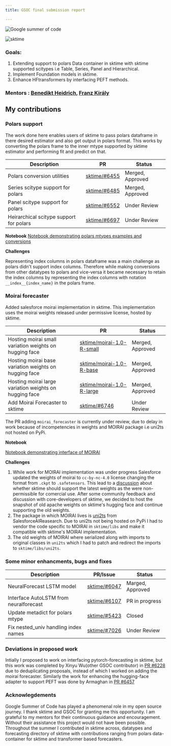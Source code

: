 ```yaml
---
title: GSOC final submission report

---
```


![Google summer of code](https://blogger.googleusercontent.com/img/b/R29vZ2xl/AVvXsEjP9mSaWLVqq3LSI-TQB6u-YcHCga03BTo2SJ12SGHBbykk6BTT-Vu3kWn5gKWdRQcd-Em_D3CSFh387lN_cHqjktA84KG3YXgIOevo4NfV5lV23_BOLP_ndIiA_f-Yy4BKPTF3UZRsxcyp-1fv_cNo9B60Xkk-i1pOYjhGOCZkspcIvD36J61mDmOttlA/s1600/GSoC%20Banner.png)

![sktime](https://www.sktime.net/en/v0.15.1/_static/sktime-logo-text-horizontal.png)


### Goals:

1. Extending support to polars Data container in sktime with sktime supported scitypes i.e Table, Series, Panel and Hierarchical. 
2. Implement Foundation models in sktime.
3. Enhance HFtransformers by interfacing PEFT methods.

### Mentors : [Benedikt Heidrich](https://github.com/benHeid), [Franz Király](https://github.com/fkiraly) 


## My contributions

### Polars support

The work done here enables users of sktime to pass polars dataframe in there desired estimator and also get output in polars format. This works by converting the polars frame to the inner mtype supported by sktime estimator and performing fit and predict on that. 


| Description | PR | Status |
| -------- | -------- | -------- |
| Polars conversion utilities| [sktime/#6455](https://github.com/sktime/sktime/pull/6455)    | Merged, Approved     |
| Series scitype support for polars | [sktime/#6485](https://github.com/sktime/sktime/pull/6485) | Merged, Approved
| Panel scitype support for polars | [sktime/#6552](https://github.com/sktime/sktime/pull/6552) | Under Review |
| Heirarchical scitype support for polars| [sktime/#6697](https://github.com/sktime/sktime/pull/6697) | Under Review


**Notebook**
[Notebook demonstrating polars mtypes examples and conversions]()

**Challenges**

Representing index columns in polars dataframe was a main challenge as polars didn't support index columns. Therefore while making conversions from other datatypes to polars and vice-versa it became necessary to retain the index columns by representing the index columns with notation `__index__{index_name}` in the polars frame.


### Moirai forecaster

Added salesforce moirai implementation in sktime. This implementation uses the moirai weights released under permissive license, hosted by sktime.



| Description | PR | Status |
| -------- | -------- | -------- |
| Hosting moirai small variation weights on hugging face     |  [sktime/moirai-1.0-R-small](https://huggingface.co/sktime/moirai-1.0-R-small)     | Merged, Approved     |
|Hosting moirai base variation weights on hugging face | [sktime/moirai-1.0-R-base](https://huggingface.co/sktime/moirai-1.0-R-base) | Merged, Approved |
|Hosting moirai large variation weights on hugging face | [sktime/moirai-1.0-R-large](https://huggingface.co/sktime/moirai-1.0-R-large) | Merged, Approved
| Add Moirai Forecaster to sktime | [sktime/#6746](https://github.com/sktime/sktime/pull/6746) | Under Review

The PR adding `moirai_forecaster` is currently under review, due to delay in work because of incompetencies in weights and MOIRAI package i.e uni2ts not hosted on PyPi. 

**Notebook**

[Notebook demonstrating interface of MOIRAI]()

**Challenges**

1. While work for MOIRAI implementation was under progress Salesforce updated the weights of moirai to `cc-by-nc-4.0` license changing the format from `.ckpt` to `.safetensors`. This lead to a [discussion](https://github.com/sktime/sktime/issues/6681) about whether sktime should support the latest weights as the were non-permissible for comercial use. After some community feedback and discussion with core-developers of sktime, we decided to host the snapshot of old apache weights on sktime's hugging face and continue supporting the old weights.
2. The package in which MOIRAI lives is [uni2ts](https://github.com/SalesforceAIResearch/uni2ts) from SalesforceAIReasearch. Due to uni2ts not being hosted on PyPi I had to vendor the code specific to MOIRAI in `sktime/libs` and make it compatible with sktime's MOIRAI implementation.
3. The old weights of MOIRAI where serialized along with imports to original classes in `uni2ts` which I had to patch and redirect the imports to `sktime/libs/uni2ts`.

### Some minor enhancments, bugs and fixes


| Description | PR/Issue | Status |
| -------- | -------- | -------- |
| NeuralForecast LSTM model     | [sktime/#6047](#https://github.com/sktime/sktime/pull/6047)    | Marged, Approved  |
| Interface AutoLSTM from neuralforecast| [sktime/#6107](https://github.com/sktime/sktime/pull/6107) | PR in progress|
| Update metadict for polars mtype| [sktime/#5423](https://github.com/sktime/sktime/issues/5423) | Closed
| Fix nested_univ handling index names | [sktime/#7026](https://github.com/sktime/sktime/pull/7026) | Under Review


### Deviations in proposed work

Intially I proposed to work on interfacing pytorch-forecasting in sktime, but this work was completed by Xinyu Wu(other GSOC contributor) in [PR #6228](https://github.com/sktime/sktime/pull/6228) due to deduplicating proposals, instead of which I worked on adding the moirai forecaster. Similarly the work for enhancing the hugging-face adapter to support PEFT was done by Armaghan in [PR #6457](https://github.com/sktime/sktime/pull/6457)

### Acknowlegdements

Google Summer of Code has played a phenomenal role in my open source journey. I thank sktime and GSOC for granting me this opportunity. I am grateful to my mentors for their continuous guidance and encouragement. Without their assistance this project would not have been possible. Throughout the summer I contributed in sktime across, datatypes and forecasting directory of sktime with contributions ranging from polars data-container for sktime and transformer based forecasters.